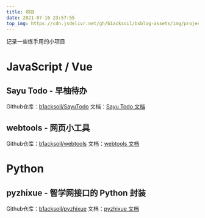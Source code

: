 ```yaml
---
title: 项目
date: 2021-07-16 23:57:55
top_img: https://cdn.jsdelivr.net/gh/b1acksoil/bsblog-assets/img/projects.jpg
---
```


记录一些练手用的小项目

# JavaScript / Vue

## Sayu Todo - 早柚待办
Github仓库：[b1acksoil/SayuTodo](https://github.com/b1acksoil/SayuTodo/)
文档：[Sayu Todo 文档](https://docs.blacksoil.top/sayutodo/)

## webtools - 网页小工具
Github仓库：[b1acksoil/webtools](https://github.com/b1acksoil/webtools/)
文档：[webtools 文档](https://docs.blacksoil.top/webtools/)

# Python

## pyzhixue - 智学网接口的 Python 封装
Github仓库：[b1acksoil/pyzhixue](https://github.com/b1acksoil/pyzhixue/)
文档：[pyzhixue 文档](https://docs.blacksoil.top/pyzhixue/)

